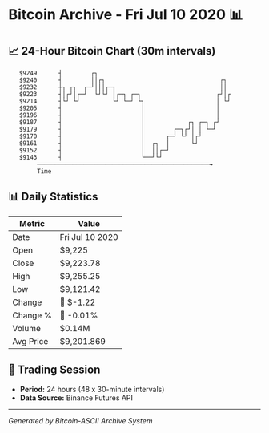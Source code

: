 # Bitcoin Archive - Fri Jul 10 2020 📊

## 📈 24-Hour Bitcoin Chart (30m intervals)

```
   $9249      ┤        ┌┐                                      
   $9240      ┤        ││┌┐                                ┌┐  
   $9232      ┼┐ ┌┐  ┌─┘│││┌─┐                             ││  
   $9223      ┤│┌┘│┌─┘  └┘└┘ │┌─┐ ┌─┐                     ┌┘│┌ 
   $9214      ┤└┘ └┘         └┘ └─┘ └┐                    │ └┘ 
   $9205      ┤                      │                    │    
   $9196      ┤                      │                    │    
   $9187      ┤                      │            ┌┐ ┌─┐ ┌┘    
   $9179      ┤                      │        ┌─┐┌┘│ │ └─┘     
   $9170      ┤                      │      ┌─┘ └┘ │┌┘         
   $9161      ┤                      │  ┌┐  │      └┘          
   $9152      ┤                      │  ││┌─┘                  
   $9143      ┤                      └──┘└┘                    
        ────────────────────────────────────────────────→
        Time
```

## 📊 Daily Statistics

| Metric | Value |
|--------|-------|
| Date | Fri Jul 10 2020 |
| Open | $9,225 |
| Close | $9,223.78 |
| High | $9,255.25 |
| Low | $9,121.42 |
| Change | 🔴 $-1.22 |
| Change % | 🔴 -0.01% |
| Volume | $0.14M |
| Avg Price | $9,201.869 |

## 📅 Trading Session

- **Period:** 24 hours (48 x 30-minute intervals)
- **Data Source:** Binance Futures API

---
*Generated by Bitcoin-ASCII Archive System*
